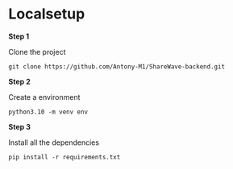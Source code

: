 # Localsetup

**Step 1**

Clone the project
```
git clone https://github.com/Antony-M1/ShareWave-backend.git
```

**Step 2**

Create a environment
```
python3.10 -m venv env
```

**Step 3**

Install all the dependencies

```
pip install -r requirements.txt
```
